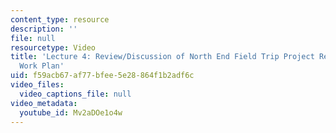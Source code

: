 ```yaml
---
content_type: resource
description: ''
file: null
resourcetype: Video
title: 'Lecture 4: Review/Discussion of North End Field Trip Project Resources and
  Work Plan'
uid: f59acb67-af77-bfee-5e28-864f1b2adf6c
video_files:
  video_captions_file: null
video_metadata:
  youtube_id: Mv2aDOe1o4w
---
```

